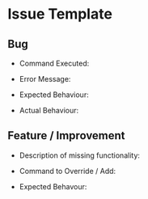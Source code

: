 # Issue Template

## Bug

- Command Executed:

- Error Message:

- Expected Behaviour:
  
- Actual Behaviour:

## Feature / Improvement

- Description of missing functionality:

- Command to Override / Add:

- Expected Behavour:
